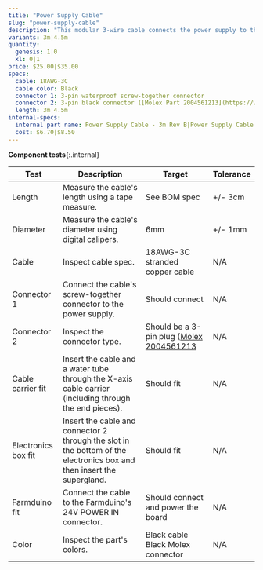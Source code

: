 ```yaml
---
title: "Power Supply Cable"
slug: "power-supply-cable"
description: "This modular 3-wire cable connects the power supply to the Farmduino. It features a waterproof 3-pin connector to attach to the power supply, and a black molex connector to attach to the Farmduino."
variants: 3m|4.5m
quantity:
  genesis: 1|0
  xl: 0|1
price: $25.00|$35.00
specs:
  cable: 18AWG-3C
  cable color: Black
  connector 1: 3-pin waterproof screw-together connector
  connector 2: 3-pin black connector ([Molex Part 2004561213](https://www.molex.com/molex/products/part-detail/crimp_housings/2004561213))
  length: 3m|4.5m
internal-specs:
  internal part name: Power Supply Cable - 3m Rev B|Power Supply Cable - 4.5m Rev B
  cost: $6.70|$8.50
---
```


**Component tests**{:.internal}

|Test         |Description  |Target       |Tolerance    |
|-------------|-------------|-------------|-------------|
|Length       |Measure the cable's length using a tape measure.|See BOM spec|+/- 3cm
|Diameter     |Measure the cable's diameter using digital calipers.|6mm|+/- 1mm
|Cable        |Inspect cable spec.|18AWG-3C stranded copper cable|N/A
|Connector 1  |Connect the cable's screw-together connector to the power supply.|Should connect|N/A
|Connector 2  |Inspect the connector type.|Should be a 3-pin plug ([Molex 2004561213](https://www.molex.com/molex/products/part-detail/crimp_housings/2004561213)|N/A
|Cable carrier fit|Insert the cable and a water tube through the X-axis cable carrier (including through the end pieces).|Should fit|N/A
|Electronics box fit|Insert the cable and connector 2 through the slot in the bottom of the electronics box and then insert the supergland.|Should fit|N/A
|Farmduino fit|Connect the cable to the Farmduino's 24V POWER IN connector.|Should connect and power the board|N/A
|Color        |Inspect the part's colors.|Black cable<br>Black Molex connector|N/A
